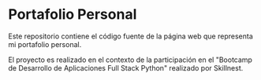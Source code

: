 # Portafolio Personal

Este repositorio contiene el código fuente de la página web que representa mi portafolio personal.

El proyecto es realizado en el contexto de la participación en el "Bootcamp de Desarrollo de Aplicaciones Full Stack Python" realizado por Skillnest.